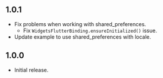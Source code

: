 ## 1.0.1

- Fix problems when working with shared_preferences.
  - Fix `WidgetsFlutterBinding.ensureInitialized()` issue.
- Update example to use shared_preferences with locale.

## 1.0.0

- Initial release.

